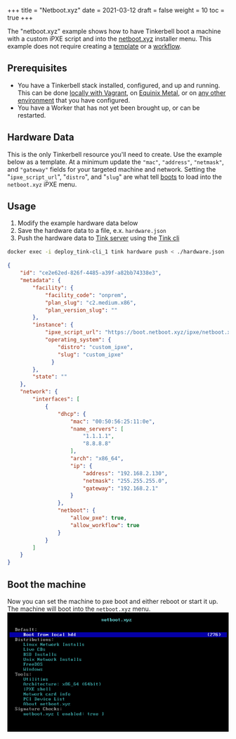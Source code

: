 +++
title = "Netboot.xyz"
date = 2021-03-12
draft = false
weight = 10
toc = true
+++

The "netboot.xyz" example shows how to have Tinkerbell boot a machine with a custom iPXE script and into the [netboot.xyz](https://netboot.xyz/) installer menu.
This example does not require creating a [template](https://docs.tinkerbell.org/templates/) or a [workflow](https://docs.tinkerbell.org/workflows/working-with-workflows/).

## Prerequisites

- You have a Tinkerbell stack installed, configured, and up and running.
This can be done [locally with Vagrant](https://docs.tinkerbell.org/setup/local-vagrant/), on [Equinix Metal](https://docs.tinkerbell.org/setup/equinix-metal-terraform/), or on [any other environment](https://docs.tinkerbell.org/setup/on-bare-metal-with-docker/) that you have configured.
- You have a Worker that has not yet been brought up, or can be restarted.

## Hardware Data

This is the only Tinkerbell resource you'll need to create.
Use the example below as a template.
At a minimum update the `"mac"`, `"address"`, `"netmask"`, and `"gateway"` fields for your targeted machine and network.
Setting the "`ipxe_script_url`", "`distro`", and "`slug`" are what tell [boots](https://docs.tinkerbell.org/services/boots/) to load into the `netboot.xyz` iPXE menu.

## Usage

1. Modify the example hardware data below
2. Save the hardware data to a file, e.x. `hardware.json`
3. Push the hardware data to [Tink server](https://docs.tinkerbell.org/services/tink-server/) using the [Tink cli](https://docs.tinkerbell.org/services/tink-cli/)

```bash
docker exec -i deploy_tink-cli_1 tink hardware push < ./hardware.json
```

```json
{
    "id": "ce2e62ed-826f-4485-a39f-a82bb74338e3",
    "metadata": {
        "facility": {
            "facility_code": "onprem",
            "plan_slug": "c2.medium.x86",
            "plan_version_slug": ""
        },
        "instance": {
            "ipxe_script_url": "https://boot.netboot.xyz/ipxe/netboot.xyz.lkrn",
            "operating_system": {
                "distro": "custom_ipxe",
                "slug": "custom_ipxe"
              }
        },
        "state": ""
    },
    "network": {
        "interfaces": [
            {
                "dhcp": {
                    "mac": "00:50:56:25:11:0e",
                    "name_servers": [
                        "1.1.1.1",
                        "8.8.8.8"
                    ],
                    "arch": "x86_64",
                    "ip": {
                        "address": "192.168.2.130",
                        "netmask": "255.255.255.0",
                        "gateway": "192.168.2.1"
                    }
                },
                "netboot": {
                    "allow_pxe": true,
                    "allow_workflow": true
                }
            }
        ]
    }
}
```

## Boot the machine

Now you can set the machine to pxe boot and either reboot or start it up.
The machine will boot into the `netboot.xyz` menu.
![netboot-menu.png](images/netboot-menu.png#1)
